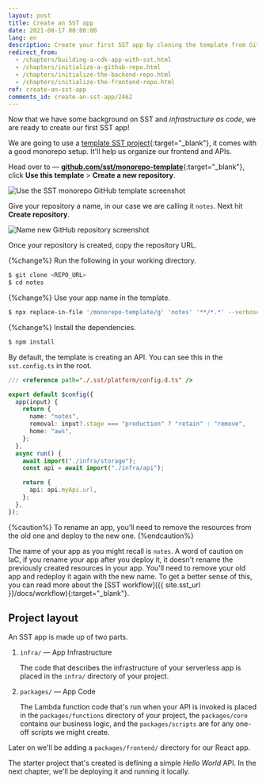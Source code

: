 ```yaml
---
layout: post
title: Create an SST app
date: 2021-08-17 00:00:00
lang: en
description: Create your first SST app by cloning the template from GitHub.
redirect_from:
  - /chapters/building-a-cdk-app-with-sst.html
  - /chapters/initialize-a-github-repo.html
  - /chapters/initialize-the-backend-repo.html
  - /chapters/initialize-the-frontend-repo.html
ref: create-an-sst-app
comments_id: create-an-sst-app/2462
---
```


Now that we have some background on SST and _infrastructure as code_, we are ready to create our first SST app!

We are going to use a [template SST project][Template]{:target="_blank"}, it comes with a good monorepo setup. It'll help us organize our frontend and APIs.

Head over to — [**github.com/sst/monorepo-template**][Template]{:target="_blank"}, click **Use this template** > **Create a new repository**. 

![Use the SST monorepo GitHub template screenshot](/assets/part2/use-the-sst-monorepo-github-template-screenshot.png)

Give your repository a name, in our case we are calling it `notes`. Next hit **Create repository**.

![Name new GitHub repository screenshot](/assets/part2/name-new-github-repository.png)

Once your repository is created, copy the repository URL.

{%change%} Run the following in your working directory.

```bash
$ git clone <REPO_URL>
$ cd notes
```

{%change%} Use your app name in the template.

```bash
$ npx replace-in-file '/monorepo-template/g' 'notes' '**/*.*' --verbose
```

{%change%} Install the dependencies.

```bash
$ npm install
```

By default, the template is creating an API. You can see this in the `sst.config.ts` in the root.

```ts
/// <reference path="./.sst/platform/config.d.ts" />

export default $config({
  app(input) {
    return {
      name: "notes",
      removal: input?.stage === "production" ? "retain" : "remove",
      home: "aws",
    };
  },
  async run() {
    await import("./infra/storage");
    const api = await import("./infra/api");

    return {
      api: api.myApi.url,
    };
  },
});
```

{%caution%}
To rename an app, you’ll need to remove the resources from the old one and deploy to the new one.
{%endcaution%}

The name of your app as you might recall is `notes`. A word of caution on IaC, if you rename your app after you deploy it, it doesn't rename the previously created resources in your app. You'll need to remove your old app and redeploy it again with the new name. To get a better sense of this, you can read more about the [SST workflow]({{ site.sst_url }}/docs/workflow){:target="_blank"}.

## Project layout

An SST app is made up of two parts.

1. `infra/` — App Infrastructure

   The code that describes the infrastructure of your serverless app is placed in the `infra/` directory of your project.

2. `packages/` — App Code

   The Lambda function code that's run when your API is invoked is placed in the `packages/functions` directory of your project, the `packages/core` contains our business logic, and the `packages/scripts` are for any one-off scripts we might create.

Later on we'll be adding a `packages/frontend/` directory for our React app.

The starter project that's created is defining a simple _Hello World_ API. In the next chapter, we'll be deploying it and running it locally.

[Template]: https://github.com/sst/monorepo-template

